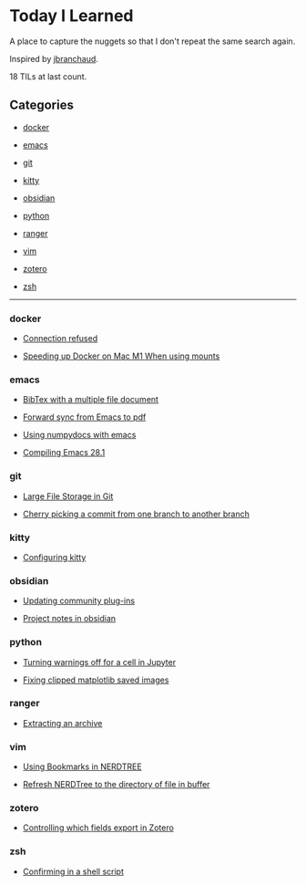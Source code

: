 
# Today I Learned

A place to capture the nuggets so that I don't repeat the same search again.

Inspired by [jbranchaud](https://github.com/jbranchaud/til).


18 TILs at last count.

## Categories

 - [docker](#docker)

 - [emacs](#emacs)

 - [git](#git)

 - [kitty](#kitty)

 - [obsidian](#obsidian)

 - [python](#python)

 - [ranger](#ranger)

 - [vim](#vim)

 - [zotero](#zotero)

 - [zsh](#zsh)

---


### docker

- [Connection refused](docker/connection_refused.md)

- [Speeding up Docker on Mac M1 When using mounts](docker/speeding_up_mounts_mac.md)

### emacs

- [BibTex with a multiple file document](emacs/bibex-with-multiple-docs.md)

- [Forward sync from Emacs to pdf](emacs/forward-sync.md)

- [Using numpydocs with emacs](emacs/numpydocs-emacs.md)

- [Compiling Emacs 28.1](emacs/compiling-emacs.md)

### git

- [Large File Storage in Git](git/large-file-storage.md)

- [Cherry picking a commit from one branch to another branch](git/cherry-picking.md)

### kitty

- [Configuring kitty](kitty/kitty-config.md)

### obsidian

- [Updating community plug-ins](obsidian/updating_community_plugins.md)

- [Project notes in obsidian](obsidian/project_notes.md)

### python

- [Turning warnings off for a cell in Jupyter](python/warnings-jupyter.md)

- [Fixing clipped matplotlib saved images](python/bbox_inches.md)

### ranger

- [Extracting an archive](ranger/unzip.md)

### vim

- [Using Bookmarks in NERDTREE](vim/nerdtreebookmarks.md)

- [Refresh NERDTree to the directory of file in buffer](vim/nerdtreebuffer.md)

### zotero

- [Controlling which fields export in Zotero](zotero/export_fields.md)

### zsh

- [Confirming in a shell script](zsh/automatic_confirmation_in_shell.md)